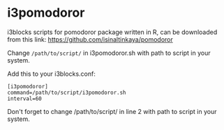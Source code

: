 # i3pomodoror

i3blocks  scripts for pomodoror package written in R, can be downloaded from this link:  https://github.com/isinaltinkaya/pomodoror

Change `/path/to/script/` in i3pomodoror.sh with path to script in your system.

Add this to your i3blocks.conf:
```
[i3pomodoror]
command=/path/to/script/i3pomodoror.sh
interval=60
```

Don't forget to change /path/to/script/ in line 2 with path to script in your system.

